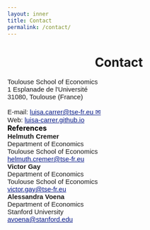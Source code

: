 ```yaml
---
layout: inner
title: Contact
permalink: /contact/
---
```


<head>
<link rel="shortcut icon" type="image/png" href="/favicon2.png">
</head>

# <center> Contact </center>

<div style="font-size:15px;font-family: 'Source Sans Pro', sans-serif"> Toulouse School of Economics </div>
<div style="font-size:15px;font-family: 'Source Sans Pro', sans-serif"> 1 Esplanade de l'Université </div>
<div style="font-size:15px;font-family: 'Source Sans Pro', sans-serif">  31080, Toulouse (France) </div>
<br>
<div style="font-size:15px;font-family: 'Source Sans Pro', sans-serif"> E-mail: <a style="color: #081b88" href= "mailto:luisa.carrer@tse-fr.eu">luisa.carrer@tse-fr.eu &#9993;</a> </div>
<div style="font-size:15px;font-family: 'Source Sans Pro', sans-serif"> Web: <a style="color: #081b88" href="https://luisa-carrer.github.io">luisa-carrer.github.io</a> </div>

<div style="font-weight: bold; font-size: 16px; color: black;">References</div>

<div class="row">
    <div class="col-md-3" style="font-size:15px;font-family: 'Source Sans Pro', sans-serif">
        <strong>Helmuth Cremer</strong>
        <div>Department of Economics</div>
        <div>Toulouse School of Economics</div>
        <div><a style="color: #081b88" href="mailto:helmuth.cremer@tse-fr.eu">helmuth.cremer@tse-fr.eu</a></div>
    </div>
    <div class="col-md-3" style="font-size:15px;font-family: 'Source Sans Pro', sans-serif">
        <strong>Victor Gay</strong>
        <div>Department of Economics</div>
        <div>Toulouse School of Economics</div>
        <div><a style="color: #081b88" href="mailto:victor.gay@tse-fr.eu">victor.gay@tse-fr.eu</a></div>
    </div>
    <div class="col-md-3" style="font-size:15px;font-family: 'Source Sans Pro', sans-serif">
        <strong>Alessandra Voena</strong>
        <div>Department of Economics</div>
        <div>Stanford University</div>
        <div><a style="color: #081b88" href="mailto:avoena@stanford.edu">avoena@stanford.edu</a></div>
    </div>
    <div class="col-md-3"></div>  <!-- Empty Space -->
</div>









